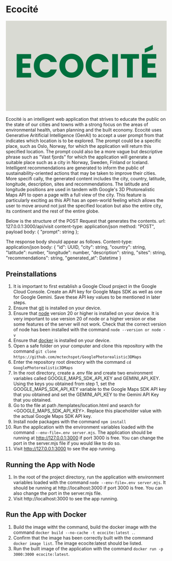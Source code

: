 # Ecocité

![Ecocité Logo](./static/media/logo-light.png)

Ecocité is an intelligent web application that strives to educate the public on the state of our cities and towns with a strong focus on the areas of environmental health, urban planning and the built economy. Ecocité uses Generative Aritificial Intelligence (GenAI) to accept a user prompt from that indicates which location is to be explored. The prompt could be a specific place, such as Oslo, Norway, for which the application will return this specified location. The prompt could also be a more vague but descriptive phrase such as "Vast fjords" for which the application will generate a suitable place such as a city in Norway, Sweden, Finland or Iceland. Intelligent recommendations are generated to inform the public of sustainability-oriented actions that may be taken to improve their cities. More specifi cally, the generated content includes the city, country, latitude, longitude, description, sites and recommendations. The latitude and longitude positions are used in tandem with Google's 3D Photorealistic Maps API to open a page with a full view of the city. This feature is particularly exciting as this API has an open-world feeling which allows the user to move around not just the specified location but also the entire city, its continent and the rest of the entire globe.

Below is the structure of the POST Request that generates the contents.
url: 127.0.0.1:3000/api/visit
content-type: application/json
method: "POST",
payload body: {
    "prompt": string
};

The response body should appear as follows.
Content-type: application/json
body: {
    "id": UUID,
    "city": string,
    "country": string,
    "latitude": number,
    "longitude": number,
    "description": string,
    "sites": string,
    "recommendations": string,
    "generated_at": Datetime
}

## Preinstallations
1. It is important to first establish a Google Cloud project in the Google Cloud Console. Create an API key for Google Maps SDK as well as one for Google Gemini. Save these API key values to be mentioned in later steps. 
2. Ensure that [git](https://git-scm.com/) is installed on your device.
3. Ensure that [node](https://nodejs.org/en/download/package-manager) version 20 or higher is installed on your device. It is very important to use version 20 of node or a higher version or else some features of the server will not work. Check that the correct version of node has been installed with the command ```node --version or node -v```
5. Ensure that [docker](https://docs.docker.com/get-started/get-docker/) is installed on your device. 
5. Open a safe folder on your computer and clone this repository with the command ```git clone https://github.com/mctechspot/GooglePhotorealistic3DMaps```
5. Enter the repository root directory with the command ```cd GooglePhotorealistic3DMaps ```
6. In the root directory, create a .env file and create two environment variables called GOOGLE_MAPS_SDK_API_KEY and GEMINI_API_KEY. Using the keys you obtained from step 1, set the GOOGLE_MAPS_SDK_API_KEY variable to the Google Maps SDK API key that you obtained and set the GEMINI_API_KEY to the Gemini API Key that you obtained.
7. Go to the file at path /templates/location.html and search for <GOOGLE_MAPS_SDK_API_KEY>. Replace this placeholder value with the actual Google Maps SDK API key.
8. Install node packages with the command ```npm install```
9. Run the application with the environment variables loaded with the command ```--env-file=.env server.mjs```. The application should be running at http://127.0.0.1:3000 if port 3000 is free. You can change the port in the server.mjs file if you would like to do so.
10. Visit http://127.0.0.1:3000 to see the app running.

## Running the App with Node
1. In the root of the project directory, run the application with environment variables loaded with the command ```node --env-file=.env server.mjs```. It should be running at http://localhost:3000 if port 3000 is free. You can also change the port in the server.mjs file.
2. Visit http://localhost:3000 to see the app running.

## Run the App with Docker
1. Build the image witht the command, build the docker image with the command ```docker build --no-cache -t ecocite:latest .```.
2. Confirm that the image has been correctly built with the command ```docker image list```. The image ecocite:latest should be listed.
3. Run the built image of the application with the command ```docker run -p 3000:3000 ecocite:latest```.

